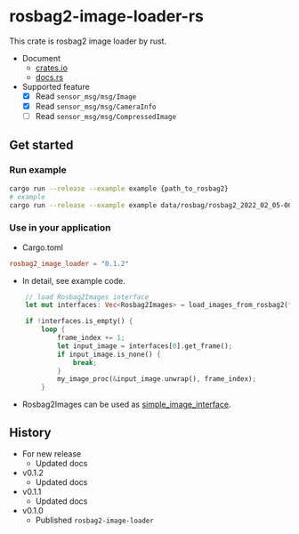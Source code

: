 # rosbag2-image-loader-rs

This crate is rosbag2 image loader by rust.

- Document
  - [crates.io](https://crates.io/crates/rosbag2_image_loader)
  - [docs.rs](https://docs.rs/rosbag2_image_loader/)
- Supported feature
  - [x] Read `sensor_msg/msg/Image`
  - [x] Read `sensor_msg/msg/CameraInfo`
  - [ ] Read `sensor_msg/msg/CompressedImage`

## Get started

### Run example

```sh
cargo run --release --example example {path_to_rosbag2}
# example
cargo run --release --example example data/rosbag/rosbag2_2022_02_05-00_54_33/rosbag2_2022_02_05-00_54_33_0.db3
```

### Use in your application

- Cargo.toml

```toml
rosbag2_image_loader = "0.1.2"
```

- In detail, see example code.

```rust
    // load Rosbag2Images interface
    let mut interfaces: Vec<Rosbag2Images> = load_images_from_rosbag2(file_name).unwrap();

    if !interfaces.is_empty() {
        loop {
            frame_index += 1;
            let input_image = interfaces[0].get_frame();
            if input_image.is_none() {
                break;
            }
            my_image_proc(&input_image.unwrap(), frame_index);
        }
```

- Rosbag2Images can be used as [simple_image_interface](https://github.com/scepter914/simple-image-interface-rs).

## History

- For new release
  - Updated docs
- v0.1.2
  - Updated docs
- v0.1.1
  - Updated docs
- v0.1.0
  - Published `rosbag2-image-loader`

